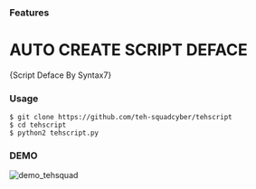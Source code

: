 ### Features
# AUTO CREATE SCRIPT DEFACE
{Script Deface By Syntax7}

### Usage
```
$ git clone https://github.com/teh-squadcyber/tehscript
$ cd tehscript
$ python2 tehscript.py
```
### DEMO
![demo_tehsquad](https://2.top4top.net/s_1284xnooo0.jpg)
